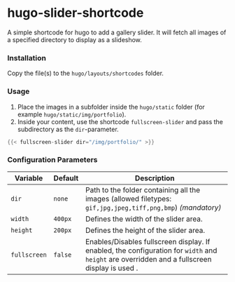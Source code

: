 # hugo-slider-shortcode
A simple shortcode for hugo to add a gallery slider. It will fetch all images of a specified directory to display as a slideshow.

### Installation
Copy the file(s) to the `hugo/layouts/shortcodes` folder.

### Usage
1. Place the images in a subfolder inside the `hugo/static` folder (for example `hugo/static/img/portfolio`).
2. Inside your content, use the shortcode `fullscreen-slider` and pass the subdirectory as the `dir`-parameter.
```go
{{< fullscreen-slider dir="/img/portfolio/" >}}
```

### Configuration Parameters
| Variable | Default | Description |
| -------- | ------- | ----------- |
| `dir` | `none` | Path to the folder containing all the images (allowed filetypes: `gif,jpg,jpeg,tiff,png,bmp`) *(mandatory)* |
| `width` | `400px` | Defines the width of the slider area. |
| `height` | `200px` | Defines the height of the slider area. |
| `fullscreen` | `false` | Enables/Disables fullscreen display. If enabled, the configuration for `width` and `height` are overridden and a fullscreen display is used . |
